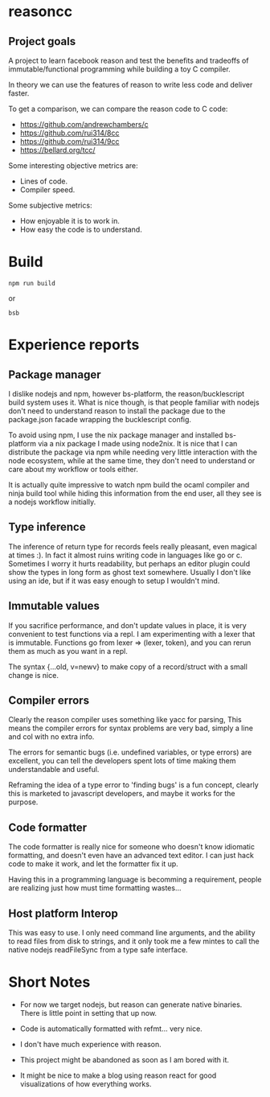 # reasoncc

## Project goals

A project to learn facebook reason and test the benefits and tradeoffs
of immutable/functional programming while building a toy C compiler.

In theory we can use the features of reason to write less code and deliver faster.

To get a comparison, we can compare the reason code to C code:

- https://github.com/andrewchambers/c
- https://github.com/rui314/8cc
- https://github.com/rui314/9cc
- https://bellard.org/tcc/

Some interesting objective metrics are:

- Lines of code.
- Compiler speed.

Some subjective metrics:

- How enjoyable it is to work in.
- How easy the code is to understand.

# Build
```
npm run build
```
or
```
bsb
```

# Experience reports

## Package manager

I dislike nodejs and npm, however bs-platform, the reason/bucklescript
build system uses it. What is nice though, is that people familiar with
nodejs don't need to understand reason to install the package due to the
package.json facade wrapping the bucklescript config.

To avoid using npm, I use the nix package manager
and installed bs-platform via a nix package I made using node2nix.
It is nice that I can distribute the package via npm while
needing very little interaction with the node ecosystem, while at the same time,
they don't need to understand or care about my workflow or tools either.

It is actually quite impressive to watch npm build the ocaml compiler and ninja
build tool while hiding this information from the end user, all they see is 
a nodejs workflow initially.

## Type inference

The inference of return type for records feels really pleasant, even
magical at times :). In fact it almost ruins writing code in languages
like go or c. Sometimes I worry it hurts readability, but perhaps an 
editor plugin could show the types in long form as ghost text somewhere.
Usually I don't like using an ide, but if it was easy enough to setup
I wouldn't mind.

## Immutable values

If you sacrifice performance, and don't update values in place, it is very
convenient to test functions via a repl. I am experimenting with a lexer
that is immutable. Functions go from lexer => (lexer, token), and you
can rerun them as much as you want in a repl.

The syntax {...old, v=newv} to make copy of a record/struct with a small change is nice.

## Compiler errors

Clearly the reason compiler uses something like yacc for parsing, This means
the compiler errors for syntax problems are very bad, simply a line and col with
no extra info.

The errors for semantic bugs (i.e. undefined variables, or type errors)
are excellent, you can tell the developers spent lots of time making them
understandable and useful.

Reframing the idea of a type error to 'finding bugs' is a fun concept,
clearly this is marketed to javascript developers, and maybe it works for
the purpose.

## Code formatter

The code formatter is really nice for someone who doesn't know idiomatic formatting,
and doesn't even have an advanced text editor. I can just hack code to make it work, 
and let the formatter fix it up.

Having this in a programming language is becomming a requirement, people are realizing just
how must time formatting wastes...

## Host platform Interop

This was easy to use. I only need command line arguments, and the ability to read files
from disk to strings, and it only took me a few mintes to call the native nodejs readFileSync
from a type safe interface.

# Short Notes
- For now we target nodejs, but reason can generate native binaries.
  There is little point in setting that up now.

- Code is automatically formatted with refmt... very nice.

- I don't have much experience with reason.

- This project might be abandoned as soon as I am bored with it.

- It might be nice to make a blog using reason react for good visualizations
  of how everything works.
